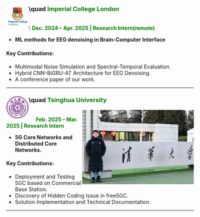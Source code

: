 ### <img src="./static/assets/img/ic.png"  alt="IC" align='left' width=60 /> \quad <span style="color: green;">**Imperial College London**</span>
<span style="color: green;"> <br>
\ **Dec. 2024 – Apr. 2025 | Research Intern(remote)**</span>  

- **ML methods for EEG denoising in Brain-Computer Interface**

#### Key Contributions:  
- Multimodal Noise Simulation and Spectral-Temporal Evaluation. 
- Hybrid CNN-BiGRU-AT Architecture for EEG Denoising.  
- A conference paper of our work. 

---

### <img src="./static/assets/img/thu.png"  alt="thu" align='left' width=60 /> \quad <span style="color: green;">**Tsinghua University**</span>  
<span style="color: green;"><img src="./static/assets/img/meinthu.png"  alt="thu" align='Right' width=300 /> <br>
$~~~~$ **Feb. 2025 – Mar. 2025 | Research Intern**</span>  

- **5G Core Networks and Distributed Core Networks.**

#### Key Contributions:  
- Deployment and Testing 5GC based on Commercial Base Station.
- Discovery of Hidden Coding Issue in free5GC.  
- Solution Implementation and Technical Documentation.  

---
